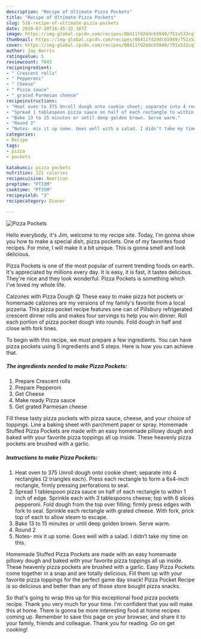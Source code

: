 ```yaml
---
description: "Recipe of Ultimate Pizza Pockets"
title: "Recipe of Ultimate Pizza Pockets"
slug: 516-recipe-of-ultimate-pizza-pockets
date: 2020-07-30T16:45:32.107Z
image: https://img-global.cpcdn.com/recipes/08411fd2ddcb5949/751x532cq70/pizza-pockets-recipe-main-photo.jpg
thumbnail: https://img-global.cpcdn.com/recipes/08411fd2ddcb5949/751x532cq70/pizza-pockets-recipe-main-photo.jpg
cover: https://img-global.cpcdn.com/recipes/08411fd2ddcb5949/751x532cq70/pizza-pockets-recipe-main-photo.jpg
author: Jay Harris
ratingvalue: 5
reviewcount: 7643
recipeingredient:
- " Crescent rolls"
- " Pepperoni"
- " Cheese"
- " Pizza sauce"
- " grated Parmesan cheese"
recipeinstructions:
- "Heat oven to 375 Unroll dough onto cookie sheet; separate into 4 rectangles (2 triangles each). Press each rectangle to form a 6x4-inch rectangle, firmly pressing perforations to seal."
- "Spread 1 tablespoon pizza sauce on half of each rectangle to within 1 inch of edge. Sprinkle each with 3 tablespoons cheese; top with 6 slices pepperoni. Fold dough from the top over filling; firmly press edges with fork to seal. Sprinkle each rectangle with grated cheese. With fork, prick top of each to allow steam to escape."
- "Bake 13 to 15 minutes or until deep golden brown. Serve warm."
- "Round 2"
- "Notes- mix it up some. Goes well with a salad. I didn’t take my time on this."
categories:
- Recipe
tags:
- pizza
- pockets

katakunci: pizza pockets 
nutrition: 221 calories
recipecuisine: American
preptime: "PT33M"
cooktime: "PT35M"
recipeyield: "3"
recipecategory: Dinner

---
```



![Pizza Pockets](https://img-global.cpcdn.com/recipes/08411fd2ddcb5949/751x532cq70/pizza-pockets-recipe-main-photo.jpg)

Hello everybody, it's Jim, welcome to my recipe site. Today, I'm gonna show you how to make a special dish, pizza pockets. One of my favorites food recipes. For mine, I will make it a bit unique. This is gonna smell and look delicious.

Pizza Pockets is one of the most popular of current trending foods on earth. It's appreciated by millions every day. It is easy, it is fast, it tastes delicious. They're nice and they look wonderful. Pizza Pockets is something which I've loved my whole life.

Calzones with Pizza Dough 😋 These easy to make pizza hot pockets or homemade calzones are my versions of my family&#39;s favorite from a local pizzeria. This pizza pocket recipe features one can of Pillsbury refrigerated crescent dinner rolls and makes four servings to help you win dinner. Roll each portion of pizza pocket dough into rounds. Fold dough in half and close with fork tines.


To begin with this recipe, we must prepare a few ingredients. You can have pizza pockets using 5 ingredients and 5 steps. Here is how you can achieve that.

<!--inarticleads1-->

##### The ingredients needed to make Pizza Pockets:

1. Prepare  Crescent rolls
1. Prepare  Pepperoni
1. Get  Cheese
1. Make ready  Pizza sauce
1. Get  grated Parmesan cheese


Fill these tasty pizza pockets with pizza sauce, cheese, and your choice of toppings. Line a baking sheet with parchment paper or spray. Homemade Stuffed Pizza Pockets are made with an easy homemade pillowy dough and baked with your favorite pizza toppings all up inside. These heavenly pizza pockets are brushed with a garlic. 

<!--inarticleads2-->

##### Instructions to make Pizza Pockets:

1. Heat oven to 375 Unroll dough onto cookie sheet; separate into 4 rectangles (2 triangles each). Press each rectangle to form a 6x4-inch rectangle, firmly pressing perforations to seal.
1. Spread 1 tablespoon pizza sauce on half of each rectangle to within 1 inch of edge. Sprinkle each with 3 tablespoons cheese; top with 6 slices pepperoni. Fold dough from the top over filling; firmly press edges with fork to seal. Sprinkle each rectangle with grated cheese. With fork, prick top of each to allow steam to escape.
1. Bake 13 to 15 minutes or until deep golden brown. Serve warm.
1. Round 2
1. Notes- mix it up some. Goes well with a salad. I didn’t take my time on this.


Homemade Stuffed Pizza Pockets are made with an easy homemade pillowy dough and baked with your favorite pizza toppings all up inside. These heavenly pizza pockets are brushed with a garlic. Easy Pizza Pockets come together in a snap and are totally delicious. Fill them up with your favorite pizza toppings for the perfect game day snack! Pizza Pocket Recipe is so delicious and better than any of those store bought pizza snacks. 

So that's going to wrap this up for this exceptional food pizza pockets recipe. Thank you very much for your time. I'm confident that you will make this at home. There is gonna be more interesting food at home recipes coming up. Remember to save this page on your browser, and share it to your family, friends and colleague. Thank you for reading. Go on get cooking!

